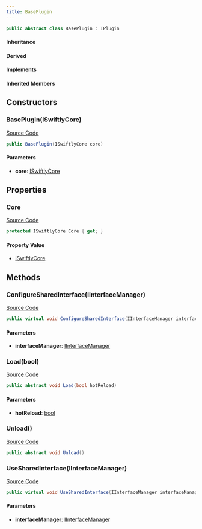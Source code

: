 ```yaml
---
title: BasePlugin
---
```


```csharp
public abstract class BasePlugin : IPlugin
```

#### Inheritance

#### Derived

#### Implements

#### Inherited Members

## Constructors

### BasePlugin(ISwiftlyCore)

[Source Code](https://github.com/swiftly-solution/swiftlys2/blob/beta/managed/src/SwiftlyS2.Shared/Plugins/BasePlugin.cs#L12)

```csharp
public BasePlugin(ISwiftlyCore core)
```

#### Parameters

- **core**: [ISwiftlyCore](/docs/api/shared/iswiftlycore)

## Properties

### Core

[Source Code](https://github.com/swiftly-solution/swiftlys2/blob/beta/managed/src/SwiftlyS2.Shared/Plugins/BasePlugin.cs#L10)

```csharp
protected ISwiftlyCore Core { get; }
```

#### Property Value

- [ISwiftlyCore](/docs/api/shared/iswiftlycore)

## Methods

### ConfigureSharedInterface(IInterfaceManager)

[Source Code](https://github.com/swiftly-solution/swiftlys2/blob/beta/managed/src/SwiftlyS2.Shared/Plugins/BasePlugin.cs#L32)

```csharp
public virtual void ConfigureSharedInterface(IInterfaceManager interfaceManager)
```

#### Parameters

- **interfaceManager**: [IInterfaceManager](/docs/api/shared/iinterfacemanager)

### Load(bool)

[Source Code](https://github.com/swiftly-solution/swiftlys2/blob/beta/managed/src/SwiftlyS2.Shared/Plugins/BasePlugin.cs#L36)

```csharp
public abstract void Load(bool hotReload)
```

#### Parameters

- **hotReload**: [bool](https://learn.microsoft.com/dotnet/api/system.boolean)

### Unload()

[Source Code](https://github.com/swiftly-solution/swiftlys2/blob/beta/managed/src/SwiftlyS2.Shared/Plugins/BasePlugin.cs#L38)

```csharp
public abstract void Unload()
```

### UseSharedInterface(IInterfaceManager)

[Source Code](https://github.com/swiftly-solution/swiftlys2/blob/beta/managed/src/SwiftlyS2.Shared/Plugins/BasePlugin.cs#L34)

```csharp
public virtual void UseSharedInterface(IInterfaceManager interfaceManager)
```

#### Parameters

- **interfaceManager**: [IInterfaceManager](/docs/api/shared/iinterfacemanager)

